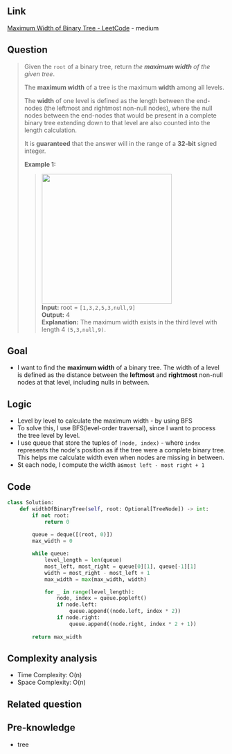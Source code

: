 ## Link
[Maximum Width of Binary Tree - LeetCode](https://leetcode.com/problems/maximum-width-of-binary-tree/description/) - medium
## Question
> Given the `root` of a binary tree, return _the **maximum width** of the given tree_.
> 
> The **maximum width** of a tree is the maximum **width** among all levels.
> 
> The **width** of one level is defined as the length between the end-nodes (the leftmost and rightmost non-null nodes), where the null nodes between the end-nodes that would be present in a complete binary tree extending down to that level are also counted into the length calculation.
> 
> It is **guaranteed** that the answer will in the range of a **32-bit** signed integer.
>
> **Example 1:**
>> <img src="pic/pic_662.Maximum_Width_of_Binary_Tree.png" width="300"> <br>
>> **Input:** root = `[1,3,2,5,3,null,9]`<br>
>> **Output:** 4<br>
>> **Explanation:** The maximum width exists in the third level with length 4 `(5,3,null,9)`.
## Goal
- I want to find the **maximum width** of a binary tree. The width of a level is defined as the distance between the **leftmost** and **rightmost** non-null nodes at that level, including nulls in between.
## Logic
- Level by level to calculate the maximum width - by using BFS
- To solve this, I use BFS(level-order traversal), since I want to process the tree level by level.
- I use queue that store the tuples of `(node, index)` - where `index` represents the node's position as if the tree were a complete binary tree. This helps me calculate width even when nodes are missing in between.
- St each node, I compute the width as`most left - most right + 1`
## Code
```python
class Solution:
    def widthOfBinaryTree(self, root: Optional[TreeNode]) -> int:
        if not root:
            return 0
        
        queue = deque([(root, 0)])
        max_width = 0

        while queue:
            level_length = len(queue)
            most_left, most_right = queue[0][1], queue[-1][1]
            width = most_right - most_left + 1
            max_width = max(max_width, width)

            for _ in range(level_length):
                node, index = queue.popleft()
                if node.left:
                    queue.append((node.left, index * 2))
                if node.right:
                    queue.append((node.right, index * 2 + 1))
        
        return max_width
```

## Complexity analysis
- Time Complexity: O(n)
- Space Complexity: O(n)
## Related question

## Pre-knowledge
- tree
